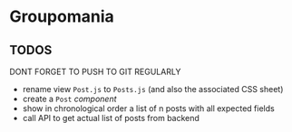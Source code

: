 # Groupomania

## TODOS

DONT FORGET TO PUSH TO GIT REGULARLY

- rename view `Post.js` to `Posts.js` (and also the associated CSS sheet)
- create a `Post` *component*
- show in chronological order a list of n posts with all expected fields
- call API to get actual list of posts from backend